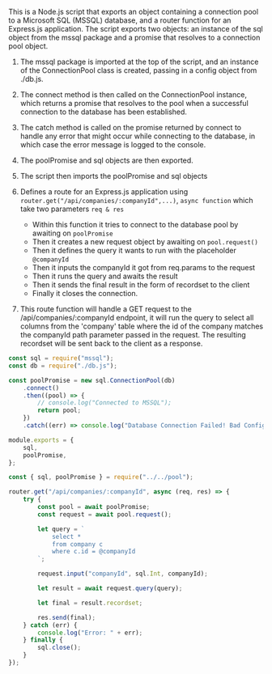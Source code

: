This is a Node.js script that exports an object containing a connection pool to a Microsoft SQL (MSSQL) database, and a router function for an Express.js application. The script exports two objects: an instance of the sql object from the mssql package and a promise that resolves to a connection pool object.

1. The mssql package is imported at the top of the script, and an instance of the ConnectionPool class is created, passing in a config object from ./db.js.

2. The connect method is then called on the ConnectionPool instance, which returns a promise that resolves to the pool when a successful connection to the database has been established.

3. The catch method is called on the promise returned by connect to handle any error that might occur while connecting to the database, in which case the error message is logged to the console.

4. The poolPromise and sql objects are then exported.

5. The script then imports the poolPromise and sql objects

6. Defines a route for an Express.js application using 
    `router.get("/api/companies/:companyId",...)`,
    `async function` which take two parameters `req & res`
     - Within this function it tries to connect to the database pool by awaiting on `poolPromise`
     - Then it creates a new request object by awaiting on `pool.request()`
     - Then it defines the query it wants to run with the placeholder `@companyId`
     - Then it inputs the companyId it got from req.params to the request
     - Then it runs the query and awaits the result
     - Then it sends the final result in the form of recordset to the client
     - Finally it closes the connection.

7. This route function will handle a GET request to the /api/companies/:companyId endpoint, it will run the query to select all columns from the 'company' table where the id of the company matches the companyId path parameter passed in the request. The resulting recordset will be sent back to the client as a response.

```js
const sql = require("mssql");
const db = require("./db.js");

const poolPromise = new sql.ConnectionPool(db)
    .connect()
    .then((pool) => {
        // console.log("Connected to MSSQL");
        return pool;
    })
    .catch((err) => console.log("Database Connection Failed! Bad Config: ", err));

module.exports = {
    sql,
    poolPromise,
};
```

```js
const { sql, poolPromise } = require("../../pool");

router.get("/api/companies/:companyId", async (req, res) => {
    try {
        const pool = await poolPromise;
        const request = await pool.request();

        let query = `
            select * 
            from company c
            where c.id = @companyId
        `;

        request.input("companyId", sql.Int, companyId);

        let result = await request.query(query);

        let final = result.recordset;

        res.send(final);
    } catch (err) {
        console.log("Error: " + err);
    } finally {
        sql.close();
    }
});
```
